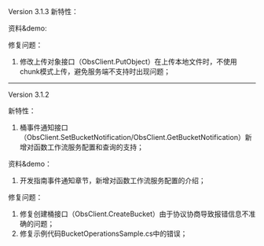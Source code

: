 Version 3.1.3
新特性：


资料&demo:


修复问题：
1. 修改上传对象接口（ObsClient.PutObject）在上传本地文件时，不使用chunk模式上传，避免服务端不支持时出现问题；

-----------------------------------------------------------------------------------

Version 3.1.2

新特性：
1. 桶事件通知接口（ObsClient.SetBucketNotification/ObsClient.GetBucketNotification）新增对函数工作流服务配置和查询的支持；

资料&demo：
1. 开发指南事件通知章节，新增对函数工作流服务配置的介绍；
	

修复问题：
1. 修复创建桶接口（ObsClient.CreateBucket）由于协议协商导致报错信息不准确的问题；
2. 修复示例代码BucketOperationsSample.cs中的错误；
